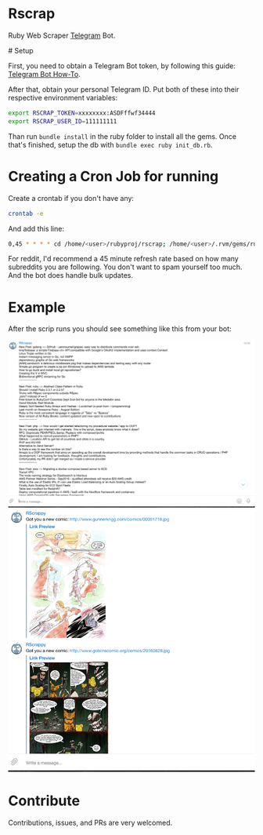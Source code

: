 # Rscrap

Ruby Web Scraper [Telegram](https://telegram.org/) Bot.

# Setup

First, you need to obtain a Telegram Bot token, by following this guide: [Telegram Bot How-To](https://core.telegram.org/bots).

After that, obtain your personal Telegram ID. Put both of these into their respective environment variables:

```bash
export RSCRAP_TOKEN=xxxxxxxx:ASDFffwf34444
export RSCRAP_USER_ID=111111111
```

Than run `bundle install` in the ruby folder to install all the gems. Once that's finished, setup the db with `bundle exec ruby init_db.rb`.

# Creating a Cron Job for running

Create a crontab if you don't have any:
```bash
crontab -e
```

And add this line:

```bash
0,45 * * * * cd /home/<user>/rubyproj/rscrap; /home/<user>/.rvm/gems/ruby-2.3.1@main_gems/wrappers/bundle exec ruby -C /home/<user>/rubyproj/rscrap/ scripts/reddit.rb
```

For reddit, I'd recommend a 45 minute refresh rate based on how many subreddits you are following. You don't want to spam yourself too much. And the bot does handle bulk updates.

# Example

After the scrip runs you should see something like this from your bot:

![rscrap1](rscrap1.png)
![rscrap2](rscrap2.png)


# Contribute

Contributions, issues, and PRs are very welcomed.

